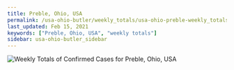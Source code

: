 ```yaml
---
title: Preble, Ohio, USA
permalink: /usa-ohio-butler/weekly_totals/usa-ohio-preble-weekly_totals.html
last_updated: Feb 15, 2021
keywords: ["Preble, Ohio, USA", "weekly totals"]
sidebar: usa-ohio-butler_sidebar
---
```


![Weekly Totals of Confirmed Cases for Preble, Ohio, USA](/covid_tracker/images/graphs/usa-ohio-preble-weekly_totals_graph.png)
